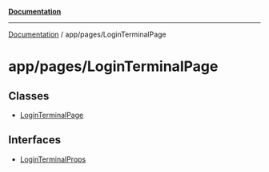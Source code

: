 [**Documentation**](../../../index.md)

***

[Documentation](../../../index.md) / app/pages/LoginTerminalPage

# app/pages/LoginTerminalPage

## Classes

- [LoginTerminalPage](classes/LoginTerminalPage.md)

## Interfaces

- [LoginTerminalProps](interfaces/LoginTerminalProps.md)
